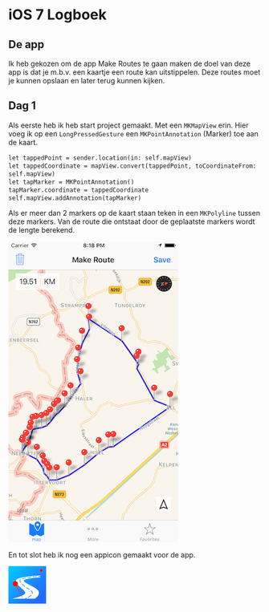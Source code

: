 # iOS 7 Logboek
## De app
Ik heb gekozen om de app Make Routes te gaan maken de doel van deze app is dat je m.b.v. een kaartje een route kan uitstippelen. Deze routes moet je kunnen opslaan en later terug kunnen kijken.

## Dag 1

Als eerste heb ik heb start project gemaakt. Met een `MKMapView` erin. Hier voeg ik op een `LongPressedGesture` een `MKPointAnnotation` (Marker) toe aan de kaart. 
```
let tappedPoint = sender.location(in: self.mapView)
let tappedCoordinate = mapView.convert(tappedPoint, toCoordinateFrom: self.mapView)
let tapMarker = MKPointAnnotation()
tapMarker.coordinate = tappedCoordinate
self.mapView.addAnnotation(tapMarker)

```
Als er meer dan 2 markers op de kaart staan teken in een `MKPolyline` tussen deze markers. Van de route die ontstaat door de geplaatste markers wordt de lengte berekend.

 
![Screenshot 1](images/app-w1.png)

En tot slot heb ik nog een appicon gemaakt voor de app.


![Appicon](images/appicon.png)
